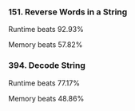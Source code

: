 ### 151. Reverse Words in a String
Runtime beats 92.93%

Memory beats 57.82%

### 394. Decode String
Runtime beats 77.17%

Memory beats 48.86%
